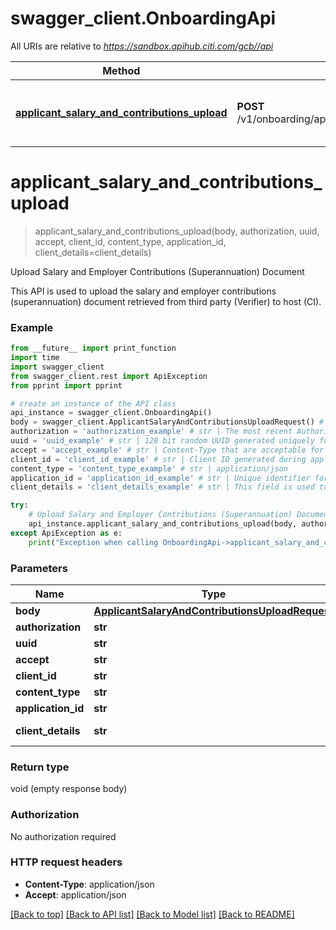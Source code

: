 # swagger_client.OnboardingApi

All URIs are relative to *https://sandbox.apihub.citi.com/gcb//api*

Method | HTTP request | Description
------------- | ------------- | -------------
[**applicant_salary_and_contributions_upload**](OnboardingApi.md#applicant_salary_and_contributions_upload) | **POST** /v1/onboarding/applications/{applicationId}/applicants/salariesAndContributions/upload | Upload Salary and Employer Contributions (Superannuation) Document

# **applicant_salary_and_contributions_upload**
> applicant_salary_and_contributions_upload(body, authorization, uuid, accept, client_id, content_type, application_id, client_details=client_details)

Upload Salary and Employer Contributions (Superannuation) Document

This API is used to upload the salary and employer contributions (superannuation) document retrieved from third party (Verifier) to host (CI).

### Example
```python
from __future__ import print_function
import time
import swagger_client
from swagger_client.rest import ApiException
from pprint import pprint

# create an instance of the API class
api_instance = swagger_client.OnboardingApi()
body = swagger_client.ApplicantSalaryAndContributionsUploadRequest() # ApplicantSalaryAndContributionsUploadRequest | ApplicantSalaryAndContributionsUploadRequest
authorization = 'authorization_example' # str | The most recent Authorization token. This will have the format Bearer + {space} + {accessToken}. Example: Bearer KGNsaWVudF9pZDpjbGllbnRfc2VjcmV0KQ==.
uuid = 'uuid_example' # str | 128 bit random UUID generated uniquely for every request.
accept = 'accept_example' # str | Content-Type that are acceptable for the response.
client_id = 'client_id_example' # str | Client ID generated during application registration.
content_type = 'content_type_example' # str | application/json
application_id = 'application_id_example' # str | Unique identifier for the application
client_details = 'client_details_example' # str | This field is used to capture device,browser and network information. Refer the developer portal for more information.These are the fields which will be passed as part of the header devicePrint,deviceTokenCookie,userIpAddress,userAgent,hardwareId,simId,deviceModel,deviceName,deviceOsName,deviceOsVersion,multitaskingSupportFlag,languageSupport,wifiMacAddress,cellTowerId,locationAreaCode,rsaApplicationKey,wapClientId,mobileCarrierCode,mobileCountryCode,osId,geoLongitude,geoLatitude,geoHorizontalAccuracy,geoAltitude,geoAltitudeAccuracy,geoSpeed,geoTimestamp,geoStatus,basicServiceSetId,signalStrength,wifiChannel,serviceSetId (optional)

try:
    # Upload Salary and Employer Contributions (Superannuation) Document
    api_instance.applicant_salary_and_contributions_upload(body, authorization, uuid, accept, client_id, content_type, application_id, client_details=client_details)
except ApiException as e:
    print("Exception when calling OnboardingApi->applicant_salary_and_contributions_upload: %s\n" % e)
```

### Parameters

Name | Type | Description  | Notes
------------- | ------------- | ------------- | -------------
 **body** | [**ApplicantSalaryAndContributionsUploadRequest**](ApplicantSalaryAndContributionsUploadRequest.md)| ApplicantSalaryAndContributionsUploadRequest | 
 **authorization** | **str**| The most recent Authorization token. This will have the format Bearer + {space} + {accessToken}. Example: Bearer KGNsaWVudF9pZDpjbGllbnRfc2VjcmV0KQ&#x3D;&#x3D;. | 
 **uuid** | **str**| 128 bit random UUID generated uniquely for every request. | 
 **accept** | **str**| Content-Type that are acceptable for the response. | 
 **client_id** | **str**| Client ID generated during application registration. | 
 **content_type** | **str**| application/json | 
 **application_id** | **str**| Unique identifier for the application | 
 **client_details** | **str**| This field is used to capture device,browser and network information. Refer the developer portal for more information.These are the fields which will be passed as part of the header devicePrint,deviceTokenCookie,userIpAddress,userAgent,hardwareId,simId,deviceModel,deviceName,deviceOsName,deviceOsVersion,multitaskingSupportFlag,languageSupport,wifiMacAddress,cellTowerId,locationAreaCode,rsaApplicationKey,wapClientId,mobileCarrierCode,mobileCountryCode,osId,geoLongitude,geoLatitude,geoHorizontalAccuracy,geoAltitude,geoAltitudeAccuracy,geoSpeed,geoTimestamp,geoStatus,basicServiceSetId,signalStrength,wifiChannel,serviceSetId | [optional] 

### Return type

void (empty response body)

### Authorization

No authorization required

### HTTP request headers

 - **Content-Type**: application/json
 - **Accept**: application/json

[[Back to top]](#) [[Back to API list]](../README.md#documentation-for-api-endpoints) [[Back to Model list]](../README.md#documentation-for-models) [[Back to README]](../README.md)

